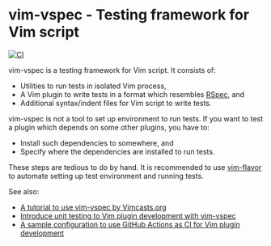# vim-vspec - Testing framework for Vim script

[![CI](https://github.com/kana/vim-vspec/actions/workflows/ci.yml/badge.svg)](https://github.com/kana/vim-vspec/actions/workflows/ci.yml)

vim-vspec is a testing framework for Vim script.  It consists of:

* Utilities to run tests in isolated Vim process,
* A Vim plugin to write tests in a format which resembles [RSpec](https://rspec.info/), and
* Additional syntax/indent files for Vim script to write tests.

vim-vspec is not a tool to set up environment to run tests.  If you want to test a plugin which depends on some other plugins, you have to:

* Install such dependencies to somewhere, and
* Specify where the dependencies are installed to run tests.

These steps are tedious to do by hand.  It is recommended to use [vim-flavor](https://github.com/kana/vim-flavor) to automate setting up test environment and running tests.

See also:

* [A tutorial to use vim-vspec by Vimcasts.org](http://vimcasts.org/episodes/an-introduction-to-vspec/)
* [Introduce unit testing to Vim plugin development with vim-vspec](https://whileimautomaton.net/2013/02/13211500)
* [A sample configuration to use GitHub Actions as CI for Vim plugin development](https://github.com/kana/vim-g/blob/v1.1.0/.github/workflows/ci.yml)




<!-- vim: set expandtab shiftwidth=4 softtabstop=4 textwidth=78 : -->
